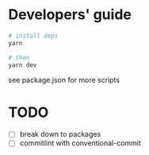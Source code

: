 # Developers' guide

```bash
# install deps
yarn

# then
yarn dev
```
see package.json for more scripts

# TODO
- [ ] break down to packages
- [ ] commitlint with conventional-commit
